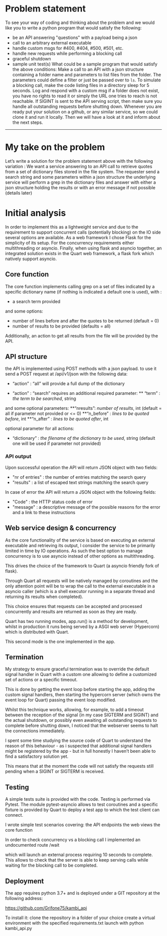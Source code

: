# Problem statement
To see your way of coding and thinking about the problem and we would like you to write a python program that would satisfy the following: 
- be an API answering "questions" with a payload being a json
- call to an arbitrary external executable
- handle custom msgs for #400, #404, #500, #501, etc.
- handle new requests while performing a blocking call
- graceful shutdown
- sample unit test(s)
 What could be a sample program that would satisfy the above conditions:
 Make a call to an API with a json structure containing a folder name and parameters to list files from the folder. The parameters could define a filter or just be passed over to `ls`. To simulate a blocking call, make the code listing files in a directory sleep for 5 seconds. Log and respond with a custom msg if a folder does not exist, you have no rights to read it or simply the URL one tries to reach is not reachable. If SIGINT is sent to the API serving script, then make sure you handle all outstanding requests before shutting down. 
Whenever you are ready put your solution on a github, or any similar service, so we could clone it and run it locally. Then we will have a look at it and inform about the next steps. 
----

# My take on the problem

Let’s write a solution for the problem statement above with the following variation : 
We want a service answering to an API call to retrieve quotes from a set of dictionary files stored in the file system. 
The requester send a search string and some parameters within a json structure
the underlying service will perform a grep in the dictionary files and answer with either a json structure holding the results or with an error message if not possible (details later)

# Initial analysis

In order to implement this as a lightweight service and due to the requirement to support concurrent calls (potentially blocking) on the IO side several options are available. 
As a web framework I chose Flask for the simplicity of its setup.
For the concurrency requirements either multithreading or asyncio.
Finally, when using flask and asyncio together, an integrated solution exists in the Quart web framework, a flask fork which natively support asyncio.


## Core function

The core function implements calling grep on a set of files indicated by a specific dictionary name (if nothing is indicated a default one is used), with :

* a search term provided 

and some options:

* number of lines before and after the quotes to be returned (default = 0)
* number of results to be provided (defaults = all)
	
Additionally, an action to get all results from the file will be provided by the API.

## API structure

the API is implemented using POST methods with a json payload.
to use it send a POST request at /api/v1/json with the following data:


* “action” : “all”
will provide a full dump of the dictionary

* “action” : “search”
requires an additional required parameter:
** “term” : *the term to be searched*, string

and some optional parameters:
**“nresults”: *number of results*, int (default = all if parameter not provided or <= 0)
**“n_before” : *lines to be quoted before*, int
**“n_after” : *lines to be quoted after*, int

optional parameter for all actions:
* “dictionary” : *the filename of the dictionary to be used*, string (default one will be used if parameter not provided)

### API output

Upon successful operation the API will return JSON object with two fields: 
* "nr of entries" : the number of entries matching the search query
* "results" : a list of escaped text strings matching the search query

In case of error the API will return a JSON object with the following fields: 
* "Code" : the HTTP status code of error			
* "message" : a descriptive message of the possible reasons for the error and a link to these instructions


## Web service design & concurrency

As the core functionality of the service is based on executing an external executable and retrieving its output, I consider the service to be primarily limited in time by IO operations. 
As such the best option to manage concurrency is to use asyncio instead of other options as multithreading.

This drives the choice of the framework to Quart (a asyncio friendly fork of flask). 

Through Quart all requests will be natively managed by coroutines and the only attention point will be to wrap the call to the external executable in a asyncio caller (which is a shell executor running in a separate thread and returning its results when completed).

This choice ensures that requests can be accepted and processed concurrently and results are returned as soon as they are ready.

Quart has two running modes, app.run() is a method for development, whilst in production it runs being served by a ASGI web server (Hypercorn) which is distributed with Quart.

This second mode is the one implemented in the app.

## Termination

My strategy to ensure graceful termination was to override the default signal handler in Quart with a custom one allowing to define a customized set of actions or a specific timeout.

This is done by getting the event loop before starting the app, adding the custom signal handlers, then starting the hypercorn server (which owns the event loop for Quart) passing the event loop modified.

Whilst this technique works, allowing, for example, to add a timeout between the reception of the signal (in my case SIGTERM and SIGINT) and the actual shutdown, or possibly even awaiting all outstanding requests to complete before shutting down, I noticed that the webserver seems to halt the connections immediately.

I spent some time studying the source code of Quart to understand the reason of this behaviour - as i suspected that additional signal handlers might be registered by the app -  but in full honestly I haven’t been able to find a satisfactory solution yet.

This means that at the moment the code will not satisfy the requests still pending when a SIGINT or SIGTERM is received. 

## Testing

A simple tests suite is provided with the code.
Testing is performed via Pytest. 
The module pytest-asyncio allows to test coroutines and a specific fixture is provided by Quart to deploy a test app to which the test client can connect.

I wrote simple test scenarios covering: 
the API endpoints
the web views
the core function

In order to check concurrency vs a blocking call I implemented an undocumented route /wait

which will launch an external process requiring 10 seconds to complete. This allows to check that the server is able to keep serving calls while waiting for the blocking call to be completed.

## Deployment

The app requires python 3.7+ and is deployed under a GIT repository at the following address:

https://github.com/Grifone75/kambi_api

To install it: 
clone the repository in a folder of your choice 
create a virtual environment with the specified requirements.txt 
launch with python kambi_api.py

